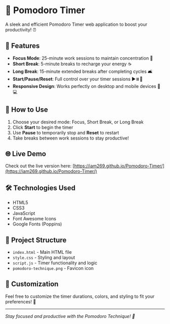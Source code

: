 # 🍅 Pomodoro Timer

A sleek and efficient Pomodoro Timer web application to boost your productivity! ⏰

## 🚀 Features

- **Focus Mode**: 25-minute work sessions to maintain concentration 💪
- **Short Break**: 5-minute breaks to recharge your energy ☕
- **Long Break**: 15-minute extended breaks after completing cycles 🛋️
- **Start/Pause/Reset**: Full control over your timer sessions ▶️⏸️🔄
- **Responsive Design**: Works perfectly on desktop and mobile devices 📱💻

## 🎯 How to Use

1. Choose your desired mode: Focus, Short Break, or Long Break
2. Click **Start** to begin the timer
3. Use **Pause** to temporarily stop and **Reset** to restart
4. Take breaks between work sessions to stay productive!

## 🌐 Live Demo

Check out the live version here: [https://iam269.github.io/Pomodoro-Timer/](https://iam269.github.io/Pomodoro-Timer/)

## 🛠️ Technologies Used

- HTML5
- CSS3
- JavaScript
- Font Awesome Icons
- Google Fonts (Poppins)

## 📁 Project Structure

- `index.html` - Main HTML file
- `style.css` - Styling and layout
- `script.js` - Timer functionality and logic
- `pomodoro-technique.png` - Favicon icon

## 🎨 Customization

Feel free to customize the timer durations, colors, and styling to fit your preferences! 🎨

---

*Stay focused and productive with the Pomodoro Technique! 🌟*